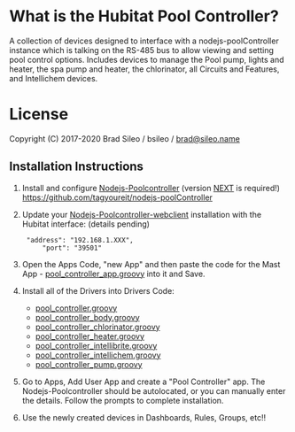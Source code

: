 # What is the Hubitat Pool Controller?
A collection of devices designed to interface with a nodejs-poolController instance which is talking on the RS-485 bus to allow viewing and setting pool control options. Includes devices to manage the Pool pump, lights and heater, the spa pump and heater, the chlorinator, all Circuits and Features, and Intellichem devices.

# License
Copyright (C) 2017-2020  Brad Sileo / bsileo / brad@sileo.name

## Installation Instructions

1. Install and configure [Nodejs-Poolcontroller](https://github.com/tagyoureit/nodejs-poolController) (version [NEXT](https://github.com/tagyoureit/nodejs-poolController/tree/next) is required!)
          https://github.com/tagyoureit/nodejs-poolController
2. Update your [Nodejs-Poolcontroller-webclient](https://github.com/tagyoureit/nodejs-poolController-webClient) installation with the Hubitat interface:  (details pending)
   ```
   	"address": "192.168.1.XXX",
        "port": "39501"        
   ```
3. Open the Apps Code, "new App" and then paste the code for the Mast App - [pool_controller_app.groovy](https://github.com/bsileo/hubitat_poolcontroller/blob/master/pool_controller_app.groovy) into it and Save.
     	
4. Install all of the Drivers into Drivers Code:
     	
	* [pool_controller.groovy](https://github.com/bsileo/hubitat_poolcontroller/blob/master/pool_controller.groovy)
	* [pool_controller_body.groovy](https://github.com/bsileo/hubitat_poolcontroller/blob/master/pool_controller_body.groovy)
	* [pool_controller_chlorinator.groovy](https://github.com/bsileo/hubitat_poolcontroller/blob/master/pool_controller_chlorinator.groovy)
	* [pool_controller_heater.groovy](https://github.com/bsileo/hubitat_poolcontroller/blob/master/pool_controller_heater.groovy)
	* [pool_controller_intellibrite.groovy](https://github.com/bsileo/hubitat_poolcontroller/blob/master/pool_controller_intellibrite.groovy)
	* [pool_controller_intellichem.groovy](https://github.com/bsileo/hubitat_poolcontroller/blob/master/pool_controller_intellichem.groovy)
	* [pool_controller_pump.groovy](https://github.com/bsileo/hubitat_poolcontroller/blob/master/pool_controller_pump.groovy)


5. Go to Apps, Add User App and create a "Pool Controller" app. The Nodejs-Poolcontroller should be autolocated, or you can manually enter the details. Follow the prompts to complete installation.
6. Use the newly created devices in Dashboards, Rules, Groups, etc!!
